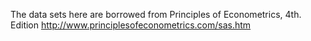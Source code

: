 The data sets here are borrowed from Principles of Econometrics, 4th. Edition
http://www.principlesofeconometrics.com/sas.htm
